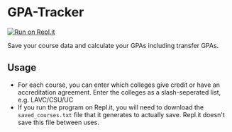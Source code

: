 # GPA-Tracker
[![Run on Repl.it](https://repl.it/badge/github/wheelercj/GPA-Tracker)](https://repl.it/github/wheelercj/GPA-Tracker)

Save your course data and calculate your GPAs including transfer GPAs.

## Usage
* For each course, you can enter which colleges give credit or have an accreditation agreement. Enter the colleges as a slash-seperated list, e.g. LAVC/CSU/UC
* If you run the program on Repl.it, you will need to download the `saved_courses.txt` file that it generates to actually save. Repl.it doesn't save this file between uses.